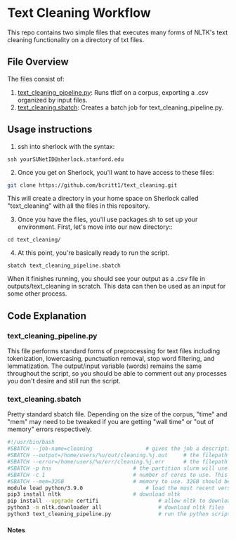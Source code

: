 # Text Cleaning Workflow

This repo contains two simple files that executes many forms of NLTK's text cleaning functionality on a directory of txt files.

## File Overview

The files consist of:

1. [text_cleaning_pipeline.py](text_cleaning_pipeline.py): Runs tfidf on a corpus, exporting a .csv organized by input files.
2. [text_cleaning.sbatch](text_cleaning.sbatch): Creates a batch job for text_cleaning_pipeline.py.

## Usage instructions

1. ssh into sherlock with the syntax: 
```
ssh yourSUNetID@sherlock.stanford.edu
```
2. Once you get on Sherlock, you'll want to have access to these files:
```bash
git clone https://github.com/bcritt1/text_cleaning.git
```

This will create a directory in your home space on Sherlock called "text_cleaning" with all the files in this 
repository.

3. Once you have the files, you'll use packages.sh to set up your environment. First, let's move into our new directory::
```
cd text_cleaning/
```

4. At this point, you're basically ready to run the script.
```
sbatch text_cleaning_pipeline.sbatch
```
When it finishes running, you should see your output as a .csv file in outputs/text_cleaning in scratch. This data 
can then be 
used as an input for some other process.

## Code Explanation

### text_cleaning_pipeline.py 

This file performs standard forms of preprocessing for text files including tokenization, lowercasing, punctuation removal, stop word filtering, and lemmatization. The output/input variable (words) remains 
the same throughout the script, so you should be able to comment out any processes you don't desire and still run the script.

###  text_cleaning.sbatch 

Pretty standard sbatch file. Depending on the size of the corpus, "time" and "mem" may need to be tweaked if you are getting "wall time" or "out of memory" errors respectively.

```bash
#!/usr/bin/bash
#SBATCH --job-name=cleaning					# gives the job a descriptive name that slurm will use
#SBATCH --output=/home/users/%u/out/cleaning.%j.out		# the filepath slurm will use for output files. I've configured this so it automatically inserts variables for your username (%u) and the job name (%j) above.
#SBATCH --error=/home/users/%u/err/cleaning.%j.err		# the filepath slurm will use for error files. I've configured this so it automatically inserts variables for your username (%u) and the job name (%j) above.
#SBATCH -p hns							# the partition slurm will use for the job. Here it is hns (humanities and sciences), but you can use other partions (sh_part to see which you can access)
#SBATCH -c 1							# number of cores to use. This should be 1 unless you've rewritten the code to run in parallel
#SBATCH --mem=32GB						# memory to use. 32GB should be plenty, but if you're getting a memory error, you can increase
module load python/3.9.0					# load the most recent version of python on Sherlock
pip3 install nltk						# download nltk
pip install --upgrade certifi					# allow nltk to download files
python3 -m nltk.downloader all					# download nltk files
python3 text_cleaning_pipeline.py				# run the python script
```

#### Notes

[^1]: Scratch systems offer very fast read/write speeds, so they're good for things like I/O. However, data on 
scratch is deleted every 60 days if not modified, so if you use scratch, you'll want to transfer results back to your home directory.
